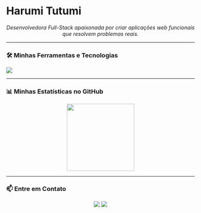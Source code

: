 # Harumi Tutumi
<p align="center">
  <em>Desenvolvedora Full-Stack apaixonada por criar aplicações web funcionais que resolvem problemas reais.</em>
</p>

---

### 🛠️ Minhas Ferramentas e Tecnologias

<p align="left">
  <a href="https://skillicons.dev">
    <img src="https://skillicons.dev/icons?i=python,flask,javascript,html,css,tailwind,git,github,vscode,figma&perline=5" />
  </a>
</p>

---

### 📊 Minhas Estatísticas no GitHub

<p align="center">
  <img loading="lazy" height="180em" src="https://github-readme-stats.vercel.app/api/top-langs/?username=isatutumi&layout=compact&langs_count=7&theme=dracula"/>
</p>

---

### 📫 Entre em Contato

<p align="center">
  <a href="https://www.linkedin.com/in/isatutumi" target="_blank"><img loading="lazy" src="https://img.shields.io/badge/-LinkedIn-%230077B5?style=for-the-badge&logo=linkedin&logoColor=white" target="_blank"></a>
  <a href = "mailto:isatutumi@gmail.com"><img loading="lazy" src="https://img.shields.io/badge/Gmail-D14836?style=for-the-badge&logo=gmail&logoColor=white" target="_blank"></a>
</p>


